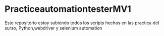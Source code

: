 # PracticeautomationtesterMV1
Este repositorio estoy subiendo todos los scripts hechos en las practica del surso, Python,webdriver y selenium automation
